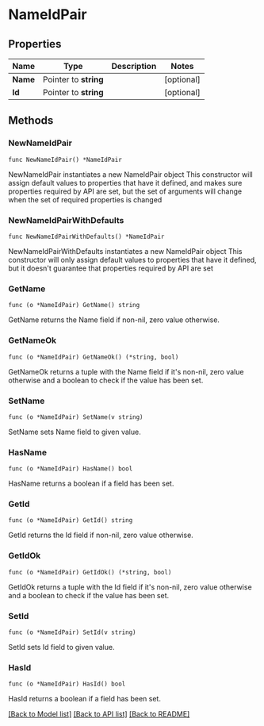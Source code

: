 # NameIdPair

## Properties

Name | Type | Description | Notes
------------ | ------------- | ------------- | -------------
**Name** | Pointer to **string** |  | [optional] 
**Id** | Pointer to **string** |  | [optional] 

## Methods

### NewNameIdPair

`func NewNameIdPair() *NameIdPair`

NewNameIdPair instantiates a new NameIdPair object
This constructor will assign default values to properties that have it defined,
and makes sure properties required by API are set, but the set of arguments
will change when the set of required properties is changed

### NewNameIdPairWithDefaults

`func NewNameIdPairWithDefaults() *NameIdPair`

NewNameIdPairWithDefaults instantiates a new NameIdPair object
This constructor will only assign default values to properties that have it defined,
but it doesn't guarantee that properties required by API are set

### GetName

`func (o *NameIdPair) GetName() string`

GetName returns the Name field if non-nil, zero value otherwise.

### GetNameOk

`func (o *NameIdPair) GetNameOk() (*string, bool)`

GetNameOk returns a tuple with the Name field if it's non-nil, zero value otherwise
and a boolean to check if the value has been set.

### SetName

`func (o *NameIdPair) SetName(v string)`

SetName sets Name field to given value.

### HasName

`func (o *NameIdPair) HasName() bool`

HasName returns a boolean if a field has been set.

### GetId

`func (o *NameIdPair) GetId() string`

GetId returns the Id field if non-nil, zero value otherwise.

### GetIdOk

`func (o *NameIdPair) GetIdOk() (*string, bool)`

GetIdOk returns a tuple with the Id field if it's non-nil, zero value otherwise
and a boolean to check if the value has been set.

### SetId

`func (o *NameIdPair) SetId(v string)`

SetId sets Id field to given value.

### HasId

`func (o *NameIdPair) HasId() bool`

HasId returns a boolean if a field has been set.


[[Back to Model list]](../README.md#documentation-for-models) [[Back to API list]](../README.md#documentation-for-api-endpoints) [[Back to README]](../README.md)


